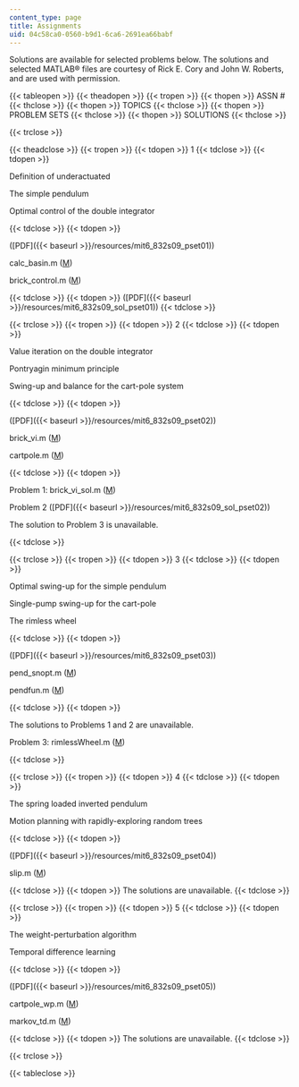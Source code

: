```yaml
---
content_type: page
title: Assignments
uid: 04c58ca0-0560-b9d1-6ca6-2691ea66babf
---
```


Solutions are available for selected problems below. The solutions and selected MATLAB® files are courtesy of Rick E. Cory and John W. Roberts, and are used with permission.

{{< tableopen >}}
{{< theadopen >}}
{{< tropen >}}
{{< thopen >}}
ASSN #
{{< thclose >}}
{{< thopen >}}
TOPICS
{{< thclose >}}
{{< thopen >}}
PROBLEM SETS
{{< thclose >}}
{{< thopen >}}
SOLUTIONS
{{< thclose >}}

{{< trclose >}}

{{< theadclose >}}
{{< tropen >}}
{{< tdopen >}}
1
{{< tdclose >}}
{{< tdopen >}}


Definition of underactuated

The simple pendulum

Optimal control of the double integrator


{{< tdclose >}}
{{< tdopen >}}


([PDF]({{< baseurl >}}/resources/mit6_832s09_pset01))

calc\_basin.m ([M](/courses/electrical-engineering-and-computer-science/6-832-underactuated-robotics-spring-2009/assignments/calc_basin.m))

brick\_control.m ([M](/courses/electrical-engineering-and-computer-science/6-832-underactuated-robotics-spring-2009/assignments/brick_control.m))


{{< tdclose >}}
{{< tdopen >}}
([PDF]({{< baseurl >}}/resources/mit6_832s09_sol_pset01))
{{< tdclose >}}

{{< trclose >}}
{{< tropen >}}
{{< tdopen >}}
2
{{< tdclose >}}
{{< tdopen >}}


Value iteration on the double integrator

Pontryagin minimum principle

Swing-up and balance for the cart-pole system


{{< tdclose >}}
{{< tdopen >}}


([PDF]({{< baseurl >}}/resources/mit6_832s09_pset02))

brick\_vi.m ([M](/courses/electrical-engineering-and-computer-science/6-832-underactuated-robotics-spring-2009/assignments/brick_vi.m))

cartpole.m ([M](/courses/electrical-engineering-and-computer-science/6-832-underactuated-robotics-spring-2009/assignments/cartpole.m))


{{< tdclose >}}
{{< tdopen >}}


Problem 1: brick\_vi\_sol.m ([M](/courses/electrical-engineering-and-computer-science/6-832-underactuated-robotics-spring-2009/assignments/brick_vi_sol.m))

Problem 2 ([PDF]({{< baseurl >}}/resources/mit6_832s09_sol_pset02))

The solution to Problem 3 is unavailable.


{{< tdclose >}}

{{< trclose >}}
{{< tropen >}}
{{< tdopen >}}
3
{{< tdclose >}}
{{< tdopen >}}


Optimal swing-up for the simple pendulum

Single-pump swing-up for the cart-pole

The rimless wheel


{{< tdclose >}}
{{< tdopen >}}


([PDF]({{< baseurl >}}/resources/mit6_832s09_pset03))

pend\_snopt.m ([M](/courses/electrical-engineering-and-computer-science/6-832-underactuated-robotics-spring-2009/assignments/pend_snopt.m))

pendfun.m ([M](/courses/electrical-engineering-and-computer-science/6-832-underactuated-robotics-spring-2009/assignments/pendfun.m))


{{< tdclose >}}
{{< tdopen >}}


The solutions to Problems 1 and 2 are unavailable.

Problem 3: rimlessWheel.m ([M](/courses/electrical-engineering-and-computer-science/6-832-underactuated-robotics-spring-2009/assignments/rimlessWheel.m))


{{< tdclose >}}

{{< trclose >}}
{{< tropen >}}
{{< tdopen >}}
4
{{< tdclose >}}
{{< tdopen >}}


The spring loaded inverted pendulum

Motion planning with rapidly-exploring random trees


{{< tdclose >}}
{{< tdopen >}}


([PDF]({{< baseurl >}}/resources/mit6_832s09_pset04))

slip.m ([M](/courses/electrical-engineering-and-computer-science/6-832-underactuated-robotics-spring-2009/assignments/slip.m))


{{< tdclose >}}
{{< tdopen >}}
The solutions are unavailable.
{{< tdclose >}}

{{< trclose >}}
{{< tropen >}}
{{< tdopen >}}
5
{{< tdclose >}}
{{< tdopen >}}


The weight-perturbation algorithm

Temporal difference learning


{{< tdclose >}}
{{< tdopen >}}


([PDF]({{< baseurl >}}/resources/mit6_832s09_pset05))

cartpole\_wp.m ([M](/courses/electrical-engineering-and-computer-science/6-832-underactuated-robotics-spring-2009/assignments/cartpole_wp.m))

markov\_td.m ([M](/courses/electrical-engineering-and-computer-science/6-832-underactuated-robotics-spring-2009/assignments/markov_td.m))


{{< tdclose >}}
{{< tdopen >}}
The solutions are unavailable.
{{< tdclose >}}

{{< trclose >}}

{{< tableclose >}}